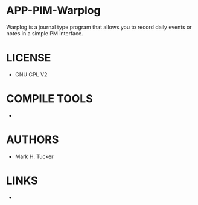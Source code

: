 APP-PIM-Warplog
===============

Warplog is a journal type program that allows you to record daily events or notes in a simple PM interface.  


LICENSE
===============
* GNU GPL V2

COMPILE TOOLS
===============
* 

AUTHORS
===============
* Mark H. Tucker

LINKS
===============
* 
